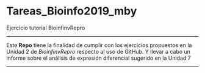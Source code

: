 # Tareas_Bioinfo2019_mby
Ejercicio tutorial BioinfinvRepro

***

Este **Repo** tiene la finalidad de cumplir con los ejercicios propuestos en la Unidad 2 de _BioinfinvRepro_ respecto al uso de GitHub. Y llevar a cabo un informe sobre el análisis de expresión diferencial sugerido en la Unidad 7

***


